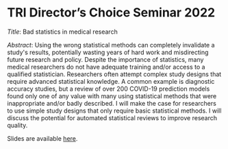 # TRI Director’s Choice Seminar 2022

*Title*: Bad statistics in medical research

*Abstract*: Using the wrong statistical methods can completely invalidate a study's results, potentially wasting years of hard work and misdirecting future research and policy. Despite the importance of statistics, many medical researchers do not have adequate training and/or access to a qualified statistician. Researchers often attempt complex study designs that require advanced statistical knowledge. A common example is diagnostic accuracy studies, but a review of over 200 COVID-19 prediction models found only one of any value with many using statistical methods that were inappropriate and/or badly described. I will make the case for researchers to use simple study designs that only require basic statistical methods. I will discuss the potential for automated statistical reviews to improve research quality.

Slides are available [here](https://agbarnett.github.io/talks/TRI/slides).
